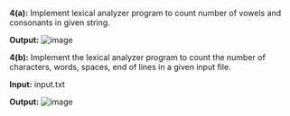 **4(a):**  Implement lexical analyzer program to count number of vowels and consonants in  given string.

**Output:** 
![image](https://github.com/user-attachments/assets/23c6a663-0513-4455-ac1d-19b6a0e83b4d)


**4(b):** Implement the lexical analyzer program to count the number of characters, words, spaces, end of lines in a given input file.

**Input:** input.txt

**Output:**
![image](https://github.com/user-attachments/assets/ead3f41d-896b-4e08-9286-9af0a0e2cdbd)


